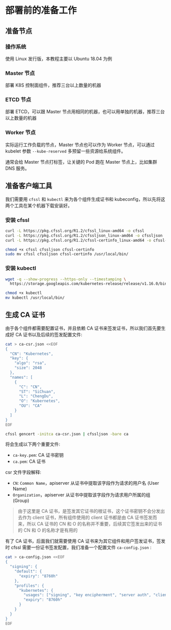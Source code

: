 # 部署前的准备工作

## 准备节点

### 操作系统

使用 Linux 发行版，本教程主要以 Ubuntu 18.04 为例

### Master 节点

部署 K8S 控制面组件，推荐三台以上数量的机器

### ETCD 节点

部署 ETCD，可以跟 Master 节点用相同的机器，也可以用单独的机器，推荐三台以上数量的机器

### Worker 节点

实际运行工作负载的节点，Master 节点也可以作为 Worker 节点，可以通过 kubelet 参数 `--kube-reserved` 多预留一些资源给系统组件。

通常会给 Master 节点打标签，让关键的 Pod 跑在 Master 节点上，比如集群 DNS 服务。

## 准备客户端工具

我们需要用 `cfssl` 和 `kubectl` 来为各个组件生成证书和 kubeconfig，所以先将这两个工具在某个机器下载安装好。

### 安装 cfssl

``` bash
curl -L https://pkg.cfssl.org/R1.2/cfssl_linux-amd64 -o cfssl
curl -L https://pkg.cfssl.org/R1.2/cfssljson_linux-amd64 -o cfssljson
curl -L https://pkg.cfssl.org/R1.2/cfssl-certinfo_linux-amd64 -o cfssl-certinfo

chmod +x cfssl cfssljson cfssl-certinfo
sudo mv cfssl cfssljson cfssl-certinfo /usr/local/bin/
```

### 安装 kubectl

``` bash
wget -q --show-progress --https-only --timestamping \
  https://storage.googleapis.com/kubernetes-release/release/v1.16.0/bin/linux/amd64/kubectl

chmod +x kubectl
mv kubectl /usr/local/bin/
```

## 生成 CA 证书 <a id="generate-ca-cert"></a>

由于各个组件都需要配置证书，并且依赖 CA 证书来签发证书，所以我们首先要生成好 CA 证书以及后续的签发配置文件:

``` bash
cat > ca-csr.json <<EOF
{
  "CN": "Kubernetes",
  "key": {
    "algo": "rsa",
    "size": 2048
  },
  "names": [
    {
      "C": "CN",
      "ST": "SiChuan",
      "L": "ChengDu",
      "O": "Kubernetes",
      "OU": "CA"
    }
  ]
}
EOF

cfssl gencert -initca ca-csr.json | cfssljson -bare ca
```

将会生成以下两个重要文件:

* `ca-key.pem`: CA 证书密钥
* `ca.pem`: CA 证书

csr 文件字段解释:

* `CN`: `Common Name`，apiserver 从证书中提取该字段作为请求的用户名 (User Name)
* `Organization`，apiserver 从证书中提取该字段作为请求用户所属的组 (Group)

> 由于这里是 CA 证书，是签发其它证书的根证书，这个证书密钥不会分发出去作为 client 证书，所有组件使用的 client 证书都是由 CA 证书签发而来，所以 CA 证书的 CN 和 O 的名称并不重要，后续其它签发出来的证书的 CN 和 O 的名称才是有用的

有了 CA 证书，后面我们就需要使用 CA 证书来为其它组件和用户签发证书，签发时 cfssl 需要一份证书签发配置，我们准备一个配置文件 `ca-config.json` :

``` bash
cat > ca-config.json <<EOF
{
  "signing": {
    "default": {
      "expiry": "8760h"
    },
    "profiles": {
      "kubernetes": {
        "usages": ["signing", "key encipherment", "server auth", "client auth"],
        "expiry": "8760h"
      }
    }
  }
}
EOF
```
